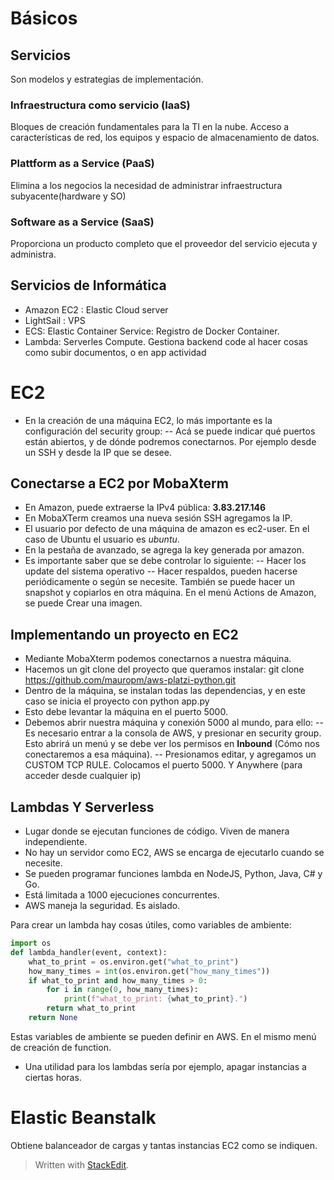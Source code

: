 # Básicos

## Servicios
Son modelos y estrategias de implementación.

### Infraestructura como servicio (IaaS)
Bloques de creación fundamentales para la TI en la nube.
Acceso a características de red, los equipos y espacio de almacenamiento de datos. 

### Plattform as a Service (PaaS)
Elimina a los negocios la necesidad de administrar infraestructura subyacente(hardware y SO) 

### Software as a Service (SaaS)
Proporciona un producto completo que el proveedor del servicio ejecuta y administra.


## Servicios de Informática

- Amazon EC2 : Elastic Cloud server
- LightSail : VPS 
- ECS: Elastic Container Service: Registro de Docker Container. 
- Lambda: Serverles Compute. Gestiona backend code al hacer cosas como subir documentos, o en app actividad


# EC2

- En la creación de una máquina EC2, lo más importante es la configuración del security group:
-- Acá se puede indicar qué puertos están abiertos, y de dónde podremos conectarnos. Por ejemplo desde un SSH y desde la IP que se desee. 

##  Conectarse a EC2 por MobaXterm

- En Amazon, puede extraerse la IPv4 pública:
**3.83.217.146**
- En MobaXTerm creamos una nueva sesión SSH
agregamos la IP. 
- El usuario por defecto de una máquina de amazon es ec2-user. En el caso de Ubuntu el usuario es *ubuntu*. 
- En la pestaña de avanzado, se agrega la key generada por amazon. 
- Es importante saber que se debe controlar lo siguiente:
-- Hacer los update del sistema operativo
-- Hacer respaldos, pueden hacerse periódicamente o según se necesite. También se puede hacer un snapshot y copiarlos en otra máquina. En el menú Actions de Amazon, se puede Crear una imagen. 

## Implementando un proyecto en EC2

- Mediante MobaXterm podemos conectarnos a nuestra máquina.
- Hacemos un git clone del proyecto que queramos instalar: git clone https://github.com/mauropm/aws-platzi-python.git
- Dentro de la máquina, se instalan todas las dependencias, y en este caso se inicia el proyecto con python app.py
- Esto debe levantar la máquina en el puerto 5000.
- Debemos abrir nuestra máquina y conexión 5000 al mundo, para ello: 
-- Es necesario entrar a la consola de AWS, y presionar en security group. Esto abrirá un menú y se debe ver los permisos en **Inbound** (Cómo nos conectaremos a esa máquina).
-- Presionamos editar, y agregamos un CUSTOM TCP RULE. Colocamos el puerto 5000. Y Anywhere (para acceder desde cualquier ip)

## Lambdas Y Serverless

- Lugar donde se ejecutan funciones de código. Viven de manera independiente.
- No hay un servidor como EC2, AWS se encarga de ejecutarlo cuando se necesite. 
- Se pueden programar funciones lambda en NodeJS, Python, Java, C# y Go. 
- Está limitada a 1000 ejecuciones concurrentes. 
- AWS maneja la seguridad. Es aislado.

Para crear un lambda hay cosas útiles, como variables de ambiente:

```python
import os
def lambda_handler(event, context):
    what_to_print = os.environ.get("what_to_print")
    how_many_times = int(os.environ.get("how_many_times"))
    if what_to_print and how_many_times > 0:
        for i in range(0, how_many_times):
            print(f"what_to_print: {what_to_print}.")
        return what_to_print
    return None 
```
Estas variables de ambiente se pueden definir en AWS. En el mismo menú de creación de function.

- Una utilidad para los lambdas sería por ejemplo, apagar instancias a ciertas horas. 

# Elastic Beanstalk

Obtiene balanceador de cargas y tantas instancias EC2 como se indiquen.




> Written with [StackEdit](https://stackedit.io/).
<!--stackedit_data:
eyJoaXN0b3J5IjpbLTI4OTU2NjM3LC0xNTU0MTQ3MTY0LDUzOT
E1MTMxNSwtNDU0MDQ1Nzg3LDE1Njk0NzQwNTksNDA4NjU1NDgs
LTIwODE1NTYwMTcsLTE3MDczNDIzNCw4NDM4NTI3NjksMjAzND
k0MzM5NiwtMTk5MzM5MDU3NywtMTYxMzUyOTEzMiwtMTAzMTY4
ODA0OSwtMTExNzk5ODc0NSwxNzE1MDA5NjQ1LDE0OTY3MjgwOD
FdfQ==
-->